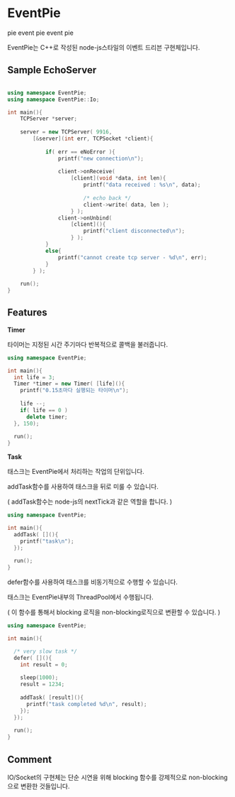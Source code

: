 EventPie
========

pie event pie event pie


EventPie는 C++로 작성된 node-js스타일의 이벤트 드리븐 구현체입니다.

Sample EchoServer
----
```C++

using namespace EventPie;
using namespace EventPie::Io;

int main(){
    TCPServer *server;
    
    server = new TCPServer( 9916,
        [&server](int err, TCPSocket *client){
            
            if( err == eNoError ){
                printf("new connection\n");
                
                client->onReceive(
                    [client](void *data, int len){
                        printf("data received : %s\n", data);
                        
                        /* echo back */
                        client->write( data, len );
                    } );
                client->onUnbind(
                    [client](){
                        printf("client disconnected\n");
                    } );
            }
            else{
                printf("cannot create tcp server - %d\n", err);
            }
        } );
        
    run();  
}
```

Features
----

__Timer__

타이머는 지정된 시간 주기마다 반복적으로 콜백을 불러줍니다.

```C++
using namespace EventPie;

int main(){
  int life = 3;
  Timer *timer = new Timer( [life](){
    printf("0.15초마다 실행되는 타이머\n");
    
    life --;
    if( life == 0 )
      delete timer;
  }, 150);
  
  run();
}
```

__Task__

태스크는 EventPie에서 처리하는 작업의 단위입니다.



addTask함수를 사용하여 태스크을 뒤로 미룰 수 있습니다.

( addTask함수는 node-js의 nextTick과 같은 역할을 합니다. )
```C++
using namespace EventPie;

int main(){
  addTask( [](){
    printf("task\n");
  });
  
  run();
}
```

defer함수를 사용하여 태스크를 비동기적으로 수행할 수 있습니다.

태스크는 EventPie내부의 ThreadPool에서 수행됩니다.

( 이 함수를 통해서 blocking 로직을 non-blocking로직으로 변환할 수 있습니다. )
```C++
using namespace EventPie;

int main(){

  /* very slow task */
  defer( [](){
    int result = 0;
    
    sleep(1000);
    result = 1234;
    
    addTask( [result](){
      printf("task completed %d\n", result);
    });
  });
  
  run();
}
```

Comment
----

IO/Socket의 구현체는 단순 시연을 위해 blocking 함수를 강제적으로 non-blocking으로 변환한 것들입니다.
